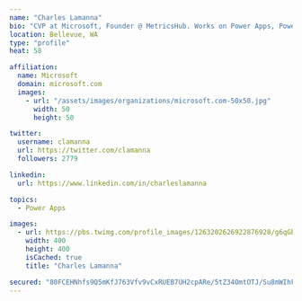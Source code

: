 ```yaml
---
name: "Charles Lamanna"
bio: "CVP at Microsoft, Founder @ MetricsHub. Works on Power Apps, Power Automate, Power Virtual Agent, Common Data Service and Dynamics 365."
location: Bellevue, WA
type: "profile"
heat: 58

affiliation:
  name: Microsoft
  domain: microsoft.com
  images:
    - url: "/assets/images/organizations/microsoft.com-50x50.jpg"
      width: 50
      height: 50

twitter:
  username: clamanna
  url: https://twitter.com/clamanna
  followers: 2779

linkedin:
  url: https://www.linkedin.com/in/charleslamanna

topics:
  - Power Apps

images:
  - url: https://pbs.twimg.com/profile_images/1263202626922876928/g6qGbHZ-_400x400.jpg
    width: 400
    height: 400
    isCached: true
    title: "Charles Lamanna"

secured: "80FCEHNhfs9Q5mKfJ763Vfv9vCxRUEB7UH2cpARe/5tZ34OmtOTJ/Su8mWIhF2MmoSLSU+BV6P2/tBUsqmHIGLrd4zKpnkBGZT1xv4PbQZggazuCdgC7MWPZRA/+61oD+fNCGgh1cu4VWygqBOOAmpWpw5u28wJj28VRKsmcs71TgJtUynWcXGh8CrmV7Dy6W+9wRLoU+mK/mQVyqZPEKcTCcg12Osc7t99NwXdAs5sUJUQqz0L6BqMBQjZTPkP7l++TSIYzuUg3r4Tq3kBT8V0Lh83/MRW9hhMSC0WTbRd8w59LVOsktDcRTdITRiS5pmnO1hluoACnsB3EmiuSc6OhaglkEWLzHpP+w/yFHoxNsqO6ZD4z6dt09jlMFWGln/ehQKVDLLdQtb2G6xhfAqzm3B2LSRc3YCag2ZclVqs=;j04gnXOp6WYi9IG7JtwIyA=="
---
```


